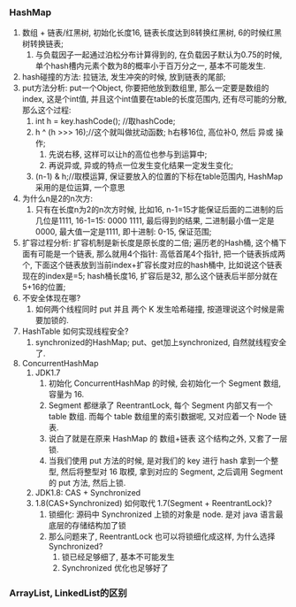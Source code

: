 ### HashMap

1. 数组 + 链表/红黑树, 初始化长度16, 链表长度达到8转换红黑树, 6的时候红黑树转换链表;
    1. 与负载因子一起通过泊松分布计算得到的, 在负载因子默认为0.75的时候, 单个hash槽内元素个数为8的概率小于百万分之一, 基本不可能发生.
2. hash碰撞的方法: 拉链法, 发生冲突的时候, 放到链表的尾部;
3. put方法分析: put一个Object, 你要把他放到数组里, 那么一定要是数组的index, 这是个int值, 并且这个int值要在table的长度范围内, 还有尽可能的分散, 那么这个过程:
    1. int h = key.hashCode(); //取hashCode;
    2. h ^ (h >>> 16);//这个就叫做扰动函数; h右移16位, 高位补0, 然后 异或 操作;
        1. 先说右移, 这样可以让h的高位也参与到运算中;
        2. 再说异或, 异或的特点一位发生变化结果一定发生变化;
    3. (n-1) & h;//取模运算, 保证要放入的位置的下标在table范围内, HashMap采用的是位运算, 一个意思
4. 为什么n是2的n次方:
    1. 只有在长度n为2的n次方时候, 比如16, n-1=15才能保证后面的二进制的后几位是1111, 16-1=15: 0000 1111, 最后得到的结果, 二进制最小值一定是0000, 最大值一定是1111, 即十进制:
       0-15, 保证范围;
5. 扩容过程分析: 扩容机制是新长度是原长度的二倍; 遍历老的Hash桶, 这个桶下面有可能是一个链表, 那么就用4个指针: 高低首尾4个指针, 把一个链表拆成两个, 下面这个链表放到当前index+扩容长度对应的hash桶中,
   比如说这个链表现在的index是=5; hash桶长度16, 扩容后是32, 那么这个链表后半部分就在5+16的位置;
6. 不安全体现在哪?
    1. 如何两个线程同时 put 并且 两个 K 发生哈希碰撞, 按道理说这个时候是需要加锁的.
7. HashTable 如何实现线程安全?
    1. synchronized的HashMap; put、get加上synchronized, 自然就线程安全了.
8. ConcurrentHashMap
    1. JDK1.7
        1. 初始化 ConcurrentHashMap 的时候, 会初始化一个 Segment 数组, 容量为 16.
        2. Segment 都继承了 ReentrantLock, 每个 Segment 内部又有一个 table 数组. 而每个 table 数组里的索引数据呢, 又对应着一个 Node 链表.
        3. 说白了就是在原来 HashMap 的 数组+链表 这个结构之外, 又套了一层锁.
        4. 当我们使用 put 方法的时候, 是对我们的 key 进行 hash 拿到一个整型, 然后将整型对 16 取模, 拿到对应的 Segment, 之后调用 Segment 的 put 方法, 然后上锁.
    2. JDK1.8: CAS + Synchronized
    3. 1.8(CAS+Synchronized) 如何取代 1.7(Segment + ReentrantLock)?
        1. 锁细化: 源码中 Synchronized 上锁的对象是 node. 是对 java 语言最底层的存储结构加了锁
        2. 那么问题来了, ReentrantLock 也可以将锁细化成这样, 为什么选择 Synchronized?
            1. 锁已经足够细了, 基本不可能发生
            2. Synchronized 优化也足够好了

### ArrayList, LinkedList的区别